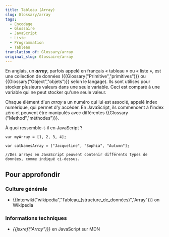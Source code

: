 ```yaml
---
title: Tableau (Array)
slug: Glossary/array
tags:
  - Encodage
  - Glossaire
  - JavaScript
  - Liste
  - Programmation
  - Tableau
translation_of: Glossary/array
original_slug: Glossaire/array
---
```

En anglais, un **_array_**, parfois appelé en français « tableau » ou « liste », est une collection de données ({{Glossary("Primitive","primitives")}} ou {{Glossary("Object","objets")}} selon le langage). Ils sont utilisés pour stocker plusieurs valeurs dans une seule variable. Ceci est comparé à une variable qui ne peut stocker qu'une seule valeur.

Chaque élément d'un _array_ a un numéro qui lui est associé, appelé index numérique, qui permet d'y accéder. En JavaScript, ils commencent à l'index zéro et peuvent être manipulés avec différentes {{Glossary ("Method","méthodes")}}.

À quoi ressemble-t-il en JavaScript ?

    var myArray = [1, 2, 3, 4];

    var catNamesArray = ["Jacqueline", "Sophia", "Autumn"];

    //Des arrays en JavaScript peuvent contenir différents types de données, comme indiqué ci-dessus.

## Pour approfondir

### Culture générale

- {{Interwiki("wikipedia","Tableau_(structure_de_données)","Array")}} on Wikipedia

### Informations techniques

- _{{jsxref("Array")}}_ en JavaScript sur MDN
